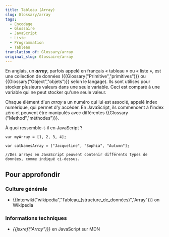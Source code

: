 ```yaml
---
title: Tableau (Array)
slug: Glossary/array
tags:
  - Encodage
  - Glossaire
  - JavaScript
  - Liste
  - Programmation
  - Tableau
translation_of: Glossary/array
original_slug: Glossaire/array
---
```

En anglais, un **_array_**, parfois appelé en français « tableau » ou « liste », est une collection de données ({{Glossary("Primitive","primitives")}} ou {{Glossary("Object","objets")}} selon le langage). Ils sont utilisés pour stocker plusieurs valeurs dans une seule variable. Ceci est comparé à une variable qui ne peut stocker qu'une seule valeur.

Chaque élément d'un _array_ a un numéro qui lui est associé, appelé index numérique, qui permet d'y accéder. En JavaScript, ils commencent à l'index zéro et peuvent être manipulés avec différentes {{Glossary ("Method","méthodes")}}.

À quoi ressemble-t-il en JavaScript ?

    var myArray = [1, 2, 3, 4];

    var catNamesArray = ["Jacqueline", "Sophia", "Autumn"];

    //Des arrays en JavaScript peuvent contenir différents types de données, comme indiqué ci-dessus.

## Pour approfondir

### Culture générale

- {{Interwiki("wikipedia","Tableau_(structure_de_données)","Array")}} on Wikipedia

### Informations techniques

- _{{jsxref("Array")}}_ en JavaScript sur MDN
